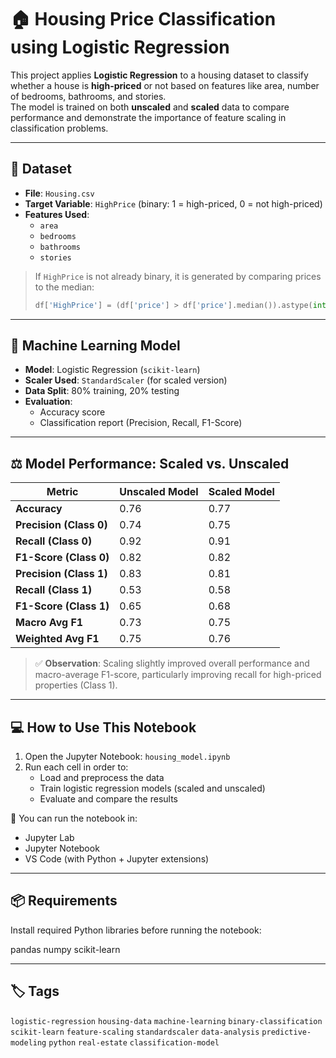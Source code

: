 # 🏠 Housing Price Classification using Logistic Regression

This project applies **Logistic Regression** to a housing dataset to classify whether a house is **high-priced** or not based on features like area, number of bedrooms, bathrooms, and stories.  
The model is trained on both **unscaled** and **scaled** data to compare performance and demonstrate the importance of feature scaling in classification problems.

---

## 📁 Dataset

- **File**: `Housing.csv`
- **Target Variable**: `HighPrice` (binary: 1 = high-priced, 0 = not high-priced)
- **Features Used**:
  - `area`
  - `bedrooms`
  - `bathrooms`
  - `stories`

> If `HighPrice` is not already binary, it is generated by comparing prices to the median:
> ```python
> df['HighPrice'] = (df['price'] > df['price'].median()).astype(int)
> ```

---

## 🧠 Machine Learning Model

- **Model**: Logistic Regression (`scikit-learn`)
- **Scaler Used**: `StandardScaler` (for scaled version)
- **Data Split**: 80% training, 20% testing
- **Evaluation**:
  - Accuracy score
  - Classification report (Precision, Recall, F1-Score)

---

## ⚖️ Model Performance: Scaled vs. Unscaled

| Metric                | Unscaled Model | Scaled Model |
|-----------------------|----------------|--------------|
| **Accuracy**          | 0.76           | 0.77         |
| **Precision (Class 0)** | 0.74         | 0.75         |
| **Recall (Class 0)**    | 0.92         | 0.91         |
| **F1-Score (Class 0)**  | 0.82         | 0.82         |
| **Precision (Class 1)** | 0.83         | 0.81         |
| **Recall (Class 1)**    | 0.53         | 0.58         |
| **F1-Score (Class 1)**  | 0.65         | 0.68         |
| **Macro Avg F1**        | 0.73         | 0.75         |
| **Weighted Avg F1**     | 0.75         | 0.76         |

> ✅ **Observation**: Scaling slightly improved overall performance and macro-average F1-score, particularly improving recall for high-priced properties (Class 1).

---

## 💻 How to Use This Notebook

1. Open the Jupyter Notebook: `housing_model.ipynb`
2. Run each cell in order to:
   - Load and preprocess the data
   - Train logistic regression models (scaled and unscaled)
   - Evaluate and compare the results

📌 You can run the notebook in:
- Jupyter Lab
- Jupyter Notebook
- VS Code (with Python + Jupyter extensions)

---

## 📦 Requirements

Install required Python libraries before running the notebook:

pandas
numpy
scikit-learn

---

## 🏷️ Tags

`logistic-regression`
`housing-data`
`machine-learning`
`binary-classification`
`scikit-learn`
`feature-scaling`
`standardscaler`
`data-analysis`
`predictive-modeling`
`python`
`real-estate`
`classification-model`
